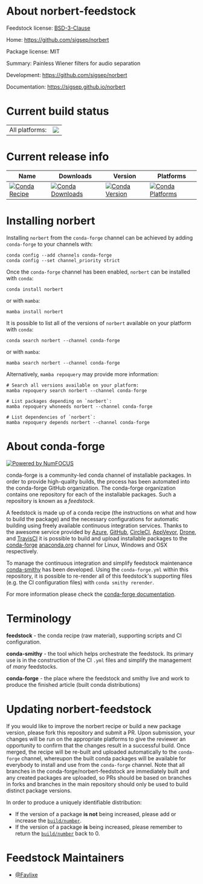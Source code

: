 About norbert-feedstock
=======================

Feedstock license: [BSD-3-Clause](https://github.com/conda-forge/norbert-feedstock/blob/main/LICENSE.txt)

Home: https://github.com/sigsep/norbert

Package license: MIT

Summary: Painless Wiener filters for audio separation

Development: https://github.com/sigsep/norbert

Documentation: https://sigsep.github.io/norbert

Current build status
====================


<table><tr><td>All platforms:</td>
    <td>
      <a href="https://dev.azure.com/conda-forge/feedstock-builds/_build/latest?definitionId=8291&branchName=main">
        <img src="https://dev.azure.com/conda-forge/feedstock-builds/_apis/build/status/norbert-feedstock?branchName=main">
      </a>
    </td>
  </tr>
</table>

Current release info
====================

| Name | Downloads | Version | Platforms |
| --- | --- | --- | --- |
| [![Conda Recipe](https://img.shields.io/badge/recipe-norbert-green.svg)](https://anaconda.org/conda-forge/norbert) | [![Conda Downloads](https://img.shields.io/conda/dn/conda-forge/norbert.svg)](https://anaconda.org/conda-forge/norbert) | [![Conda Version](https://img.shields.io/conda/vn/conda-forge/norbert.svg)](https://anaconda.org/conda-forge/norbert) | [![Conda Platforms](https://img.shields.io/conda/pn/conda-forge/norbert.svg)](https://anaconda.org/conda-forge/norbert) |

Installing norbert
==================

Installing `norbert` from the `conda-forge` channel can be achieved by adding `conda-forge` to your channels with:

```
conda config --add channels conda-forge
conda config --set channel_priority strict
```

Once the `conda-forge` channel has been enabled, `norbert` can be installed with `conda`:

```
conda install norbert
```

or with `mamba`:

```
mamba install norbert
```

It is possible to list all of the versions of `norbert` available on your platform with `conda`:

```
conda search norbert --channel conda-forge
```

or with `mamba`:

```
mamba search norbert --channel conda-forge
```

Alternatively, `mamba repoquery` may provide more information:

```
# Search all versions available on your platform:
mamba repoquery search norbert --channel conda-forge

# List packages depending on `norbert`:
mamba repoquery whoneeds norbert --channel conda-forge

# List dependencies of `norbert`:
mamba repoquery depends norbert --channel conda-forge
```


About conda-forge
=================

[![Powered by
NumFOCUS](https://img.shields.io/badge/powered%20by-NumFOCUS-orange.svg?style=flat&colorA=E1523D&colorB=007D8A)](https://numfocus.org)

conda-forge is a community-led conda channel of installable packages.
In order to provide high-quality builds, the process has been automated into the
conda-forge GitHub organization. The conda-forge organization contains one repository
for each of the installable packages. Such a repository is known as a *feedstock*.

A feedstock is made up of a conda recipe (the instructions on what and how to build
the package) and the necessary configurations for automatic building using freely
available continuous integration services. Thanks to the awesome service provided by
[Azure](https://azure.microsoft.com/en-us/services/devops/), [GitHub](https://github.com/),
[CircleCI](https://circleci.com/), [AppVeyor](https://www.appveyor.com/),
[Drone](https://cloud.drone.io/welcome), and [TravisCI](https://travis-ci.com/)
it is possible to build and upload installable packages to the
[conda-forge](https://anaconda.org/conda-forge) [anaconda.org](https://anaconda.org/)
channel for Linux, Windows and OSX respectively.

To manage the continuous integration and simplify feedstock maintenance
[conda-smithy](https://github.com/conda-forge/conda-smithy) has been developed.
Using the ``conda-forge.yml`` within this repository, it is possible to re-render all of
this feedstock's supporting files (e.g. the CI configuration files) with ``conda smithy rerender``.

For more information please check the [conda-forge documentation](https://conda-forge.org/docs/).

Terminology
===========

**feedstock** - the conda recipe (raw material), supporting scripts and CI configuration.

**conda-smithy** - the tool which helps orchestrate the feedstock.
                   Its primary use is in the construction of the CI ``.yml`` files
                   and simplify the management of *many* feedstocks.

**conda-forge** - the place where the feedstock and smithy live and work to
                  produce the finished article (built conda distributions)


Updating norbert-feedstock
==========================

If you would like to improve the norbert recipe or build a new
package version, please fork this repository and submit a PR. Upon submission,
your changes will be run on the appropriate platforms to give the reviewer an
opportunity to confirm that the changes result in a successful build. Once
merged, the recipe will be re-built and uploaded automatically to the
`conda-forge` channel, whereupon the built conda packages will be available for
everybody to install and use from the `conda-forge` channel.
Note that all branches in the conda-forge/norbert-feedstock are
immediately built and any created packages are uploaded, so PRs should be based
on branches in forks and branches in the main repository should only be used to
build distinct package versions.

In order to produce a uniquely identifiable distribution:
 * If the version of a package **is not** being increased, please add or increase
   the [``build/number``](https://docs.conda.io/projects/conda-build/en/latest/resources/define-metadata.html#build-number-and-string).
 * If the version of a package **is** being increased, please remember to return
   the [``build/number``](https://docs.conda.io/projects/conda-build/en/latest/resources/define-metadata.html#build-number-and-string)
   back to 0.

Feedstock Maintainers
=====================

* [@Faylixe](https://github.com/Faylixe/)

